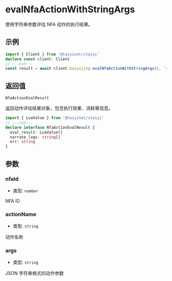 # evalNfaActionWithStringArgs

使用字符串参数评估 NFA 动作的执行结果。

## 示例

```ts twoslash
import { Client } from '@taiyinet/ctaiyi'
declare const client: Client
// ---cut---
const result = await client.baiyujing.evalNfaActionWithStringArgs(1, 'read', '["1"]')
```

## 返回值

`NfaActionEvalResult`

返回动作评估结果对象，包含执行效果、消耗等信息。

```ts twoslash
import { LuaValue } from '@taiyinet/ctaiyi'
// ---cut---
declare interface NfaActionEvalResult {
  eval_result: LuaValue[]
  narrate_logs: string[]
  err: string
}
```

## 参数

### nfaId

- 类型: `number`

NFA ID

### actionName

- 类型: `string`

动作名称

### args

- 类型: `string`

JSON 字符串格式的动作参数
